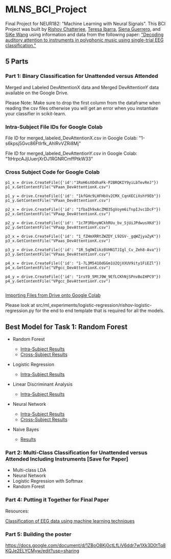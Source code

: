 # MLNS_BCI_Project
Final Project for NEUR182: "Machine Learning with Neural Signals". This BCI Project was built by [Rishov Chatterjee](https:github.com/TheChanRProject), [Teresa Ibarra](https://github.com/teresaibarra), [Siena Guerrero](https://github.com/sienaguerrero), and [SiKe Wang](https://github.com/sikewang98) using information and data from the following paper: ["Decoding auditory attention to instruments in polyphonic music using single-trial EEG classification."](https://www.ncbi.nlm.nih.gov/pubmed/24608228)

## 5 Parts

### Part 1: Binary Classification for Unattended versus Attended

Merged and Labeled DevAttentionX data and Merged DevAttentionY data available on the Google Drive.

Please Note: Make sure to drop the first column from the dataframe when reading the csv files otherwise you will get an error when you instantiate your classifier in scikit-learn.

### Intra-Subject File IDs for Google Colab

File ID for merged_labeled_DevAttentionX.csv in Google Colab: "1-s6kpsj5Gvc86FtIrfk_AhlRvVZRi8Mj"

File ID for merged_labeled_DevAttentionY.csv in Google Colab: "1tHrpcAJjUuerjXrDJ1RGNRCmffPtkW33"

### Cross Subject Code for Google Colab

```
p1_x = drive.CreateFile({'id':"1RoH6sXOdhaFk-P2BRQKIY9yiLbTevReJ"})
p1_x.GetContentFile("VPaan_DevAttentionX.csv")

p1_y = drive.CreateFile({'id': "1kfGHc9LHFHbVv2CMX_CqnXECiXshY9Eb"})
p1_y.GetContentFile("VPaan_DevAttentionY.csv")

p2_x = drive.CreateFile({'id': "1fbaIh9xAcZMO35gVoym6iTnpIJvc1DcF"})
p2_x.GetContentFile("VPaap_DevAttentionX.csv")

p2_y = drive.CreateFile({'id': "1c7P3RbnyWCkhRUu_bv_SjUiJPdwusXKd"})
p2_y.GetContentFile("VPaap_DevAttentionY.csv")

p3_x = drive.CreateFile({'id': "1_fZHmXRRtZWZDY_L92GV-_gqWZjyaZyK"})
p3_x.GetContentFile("VPaas_DevAttentionX.csv")

p3_y = drive.CreateFile({'id': "1R_5qOWIikz8VHN1TJIgl_Cv_Zeh8-Ava"})
p3_y.GetContentFile("VPaas_DevAttentionY.csv")

p4_x = drive.CreateFile({'id': "1-7L3M541OdGGm1U2QjXXUV9ity1FiEZl"})
p4_x.GetContentFile("VPgcc_DevAttentionX.csv")

p4_y = drive.CreateFile({'id': "1rsY0_5MtJ9W_9EfLCKhNjSPnvBoIHPC9"})
p4_y.GetContentFile("VPgcc_DevAttentionY.csv")


```


[Importing Files from Drive onto Google Colab](https://buomsoo-kim.github.io/python/2018/04/16/Importing-files-from-Google-Drive-in-Google-Colab.md/)

Please look at src/ml_experiments/logistic-regression/rishov-logistic-regression.py for the end to end template that is required for all the models.

## Best Model for Task 1: Random Forest

- Random Forest
  - [Intra-Subject Results](results/Unattended_Attended/Intra-Subject/random-forest/results.md)
  - [Cross-Subject Results](results/Unattended_Attended/Cross-Subject/random-forest/results.md)


- Logistic Regression
  - [Intra-Subject Results](results/Unattended_Attended/Intra-Subject/logistic-regression/results.md)


- Linear Discriminant Analysis
  - [Intra-Subject Results](results/Unattended_Attended/Intra-Subject/lda/results.md)

- Neural Network
  - [Intra-Subject Results](results/Unattended_Attended/Intra-Subject/neural-network/results.md)
  - [Cross-Subject Results]()

- Naive Bayes
  - [Results](results/Unattended_Attended/Intra-Subject/naive-bayes/results.md)


### Part 2: Multi-Class Classification for Unattended versus Attended Including Instruments [Save for Paper]
- Multi-class LDA
- Neural Network
- Logistic Regression with Softmax
- Random Forest


### Part 4: Putting it Together for  Final Paper

Resources:

[Classification of EEG data using machine learning techniques](http://lup.lub.lu.se/luur/download?func=downloadFile&recordOId=8895013&fileOId=8895015)

### Part 5: Building the poster

https://docs.google.com/document/d/1ZBoO8Kj0ctLfLiV6ddr7w1Xk3D0tTq8KQJe2ELYCMyw/edit?usp=sharing
